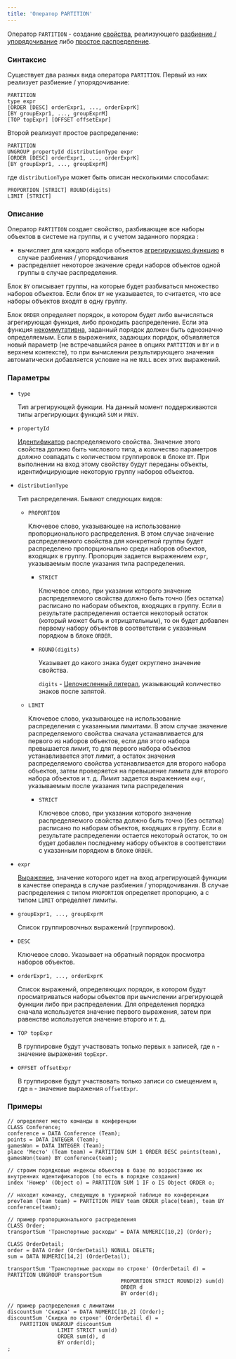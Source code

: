 ```yaml
---
title: 'Оператор PARTITION'
---
```


Оператор `PARTITION` - создание [свойства](Properties.md), реализующего [разбиение / упорядочивание](Partitioning_sorting_PARTITION_..._ORDER.md) либо [простое распределение](Distribution_UNGROUP.md).

### Синтаксис

Существует два разных вида оператора `PARTITION`. Первый из них реализует разбиение / упорядочивание:

```
PARTITION 
type expr
[ORDER [DESC] orderExpr1, ..., orderExprK]
[BY groupExpr1, ..., groupExprM]
[TOP topExpr] [OFFSET offsetExpr]
```

Второй реализует простое распределение:

```
PARTITION 
UNGROUP propertyId distributionType expr
[ORDER [DESC] orderExpr1, ..., orderExprK]
[BY groupExpr1, ..., groupExprM]
```

где `distributionType` может быть описан несколькими способами:

```
PROPORTION [STRICT] ROUND(digits)
LIMIT [STRICT]
```

### Описание

Оператор `PARTITION` создает свойство, разбивающее все наборы объектов в системе на группы, и с учетом заданного порядка :

- вычисляет для каждого набора объектов [агрегирующую функцию](Set_operations.md) в случае разбиения / упорядочивания
- распределяет некоторое значение среди наборов объектов одной группы в случае распределения.

Блок `BY` описывает группы, на которые будет разбиваться множество наборов объектов. Если блок `BY` не указывается, то считается, что все наборы объектов входят в одну группу. 

Блок `ORDER` определяет порядок, в котором будет либо вычисляться агрегирующая функция, либо проходить распределение. Если эта функция [некоммутативна](Set_operations.md), заданный порядок должен быть однозначно определяемым. Если в выражениях, задающих порядок, объявляется новый параметр (не встречавшийся ранее в опциях `PARTITION` и `BY` и в верхнем контексте), то при вычислении результирующего значения автоматически добавляется условие на не `NULL` всех этих выражений.

### Параметры

- `type`

    Тип агрегирующей функции. На данный момент поддерживаются типы агрегирующих функций `SUM` и `PREV`.

- `propertyId`

    [Идентификатор](IDs.md#propertyid) распределяемого свойства. Значение этого свойства должно быть числового типа, а количество параметров должно совпадать с количеством группировок в блоке `BY`. При выполнении на вход этому свойству будут переданы объекты, идентифицирующие некоторую группу наборов объектов.

- `distributionType`

    Тип распределения. Бывают следующих видов:

    - `PROPORTION`

        Ключевое слово, указывающее на использование пропорционального распределения. В этом случае значение распределяемого свойства для конкретной группы будет распределено пропорционально среди наборов объектов, входящих в группу. Пропорция задается выражением `expr`, указываемым после указания типа распределения.

        - `STRICT`

            Ключевое слово, при указании которого значение распределяемого свойства должно быть точно (без остатка) расписано по наборам объектов, входящих в группу. Если в результате распределения остается некоторый остаток (который может быть и отрицательным), то он будет добавлен первому набору объектов в соответствии с указанным порядком в блоке `ORDER`.

        - `ROUND(digits)`

            Указывает до какого знака будет округлено значение свойства.

            `digits` - [Целочисленный литерал](Literals.md#intliteral), указывающий количество знаков после запятой. 

    - `LIMIT`

        Ключевое слово, указывающее на использование распределения с указанными лимитами. В этом случае значение распределяемого свойства сначала устанавливается для первого из наборов объектов, если для этого набора превышается лимит, то для первого набора объектов устанавливается этот лимит, а остаток значения распределяемого свойства устанавливается для второго набора объектов, затем проверяется на превышение лимита для второго набора объектов и т. д. Лимит задается выражением `expr`, указываемым после указания типа распределения

        - `STRICT`

            Ключевое слово, при указании которого значение распределяемого свойства должно быть точно (без остатка) расписано по наборам объектов, входящих в группу. Если в результате распределении остается некоторый остаток, то он будет добавлен последнему набору объектов в соответствии с указанным порядком в блоке `ORDER`.

- `expr`

    [Выражение](Expression.md), значение которого идет на вход агрегирующей функции в качестве операнда в случае разбиения / упорядочивания. В случае распределения с типом `PROPORTION` определяет пропорцию, а с типом `LIMIT` определяет лимиты.

- `groupExpr1, ..., groupExprM`  

    Список группировочных выражений (группировок). 

- `DESC`

    Ключевое слово. Указывает на обратный порядок просмотра наборов объектов. 

- `orderExpr1, ..., orderExprK`

    Список выражений, определяющих порядок, в котором будут просматриваться наборы объектов при вычислении агрегирующей функции либо при распределении. Для определения порядка сначала используется значение первого выражения, затем при равенстве используется значение второго и т. д. 

- `TOP topExpr`

    В группировке будут участвовать только первых `n` записей, где `n` - значение выражения `topExpr`.

- `OFFSET offsetExpr`

    В группировке будут участвовать только записи со смещением `m`, где `m` - значение выражения `offsetExpr`.

### Примеры

```lsf
// определяет место команды в конференции
CLASS Conference;
conference = DATA Conference (Team);
points = DATA INTEGER (Team);
gamesWon = DATA INTEGER (Team);
place 'Место' (Team team) = PARTITION SUM 1 ORDER DESC points(team), gamesWon(team) BY conference(team);

// строим порядковые индексы объектов в базе по возрастанию их внутренних идентификаторов (то есть в порядке создания)
index 'Номер' (Object o) = PARTITION SUM 1 IF o IS Object ORDER o;

// находит команду, следующую в турнирной таблице по конференции
prevTeam (Team team) = PARTITION PREV team ORDER place(team), team BY conference(team);

// пример пропорционального распределения
CLASS Order;
transportSum 'Транспортные расходы' = DATA NUMERIC[10,2] (Order);

CLASS OrderDetail;
order = DATA Order (OrderDetail) NONULL DELETE;
sum = DATA NUMERIC[14,2] (OrderDetail);

transportSum 'Транспортные расходы по строке' (OrderDetail d) = PARTITION UNGROUP transportSum
                                    PROPORTION STRICT ROUND(2) sum(d)
                                    ORDER d
                                    BY order(d);

// пример распределения с лимитами
discountSum 'Скидка' = DATA NUMERIC[10,2] (Order);
discountSum 'Скидка по строке' (OrderDetail d) =
    PARTITION UNGROUP discountSum
                LIMIT STRICT sum(d)
                ORDER sum(d), d
                BY order(d);
;
```
